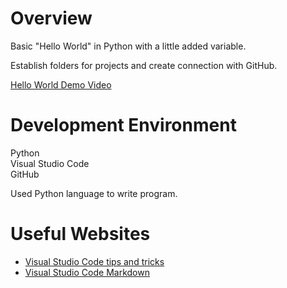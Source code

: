 # Overview

Basic "Hello World" in Python with a little added variable.

Establish folders for projects and create connection with GitHub.


[Hello World Demo Video](http://youtube.link.goes.here)

# Development Environment

Python  
Visual Studio Code  
GitHub

Used Python language to write program.

# Useful Websites


* [Visual Studio Code tips and tricks](https://code.visualstudio.com/docs/getstarted/tips-and-tricks#vscode)
* [Visual Studio Code Markdown](https://code.visualstudio.com/Docs/languages/markdown)